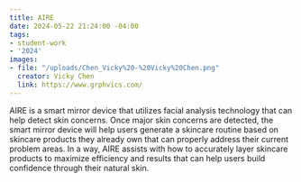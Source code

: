 ```yaml
---
title: AIRE
date: 2024-05-22 21:24:00 -04:00
tags:
- student-work
- '2024'
images:
- file: "/uploads/Chen_Vicky%20-%20Vicky%20Chen.png"
  creator: Vicky Chen
  link: https://www.grphvics.com/
---
```


AIRE is a smart mirror device that utilizes facial analysis technology that can help detect skin concerns. Once major skin concerns are detected, the smart mirror device will help users generate a skincare routine based on skincare products they already own that can properly address their current problem areas. In a way, AIRE assists with how to accurately layer skincare products to maximize efficiency and results that can help users build confidence through their natural skin. 
